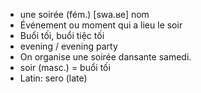 
- une soirée (fém.)	[swa.ʁe]	nom
- Événement ou moment qui a lieu le soir
- Buổi tối, buổi tiệc tối
- evening / evening party
- On organise une soirée dansante samedi.
- soir (masc.) = buổi tối
- Latin: sero (late)
